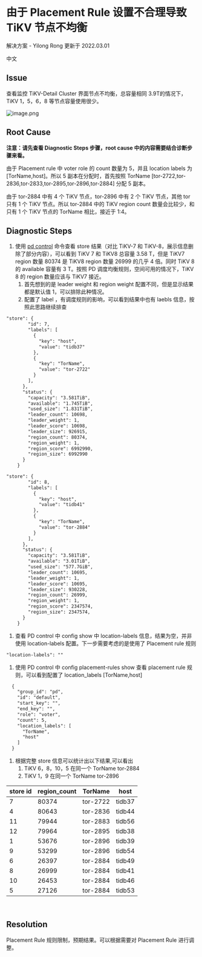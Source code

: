 # 由于 Placement Rule 设置不合理导致 TiKV 节点不均衡

解决方案 -  Yilong Rong   更新于 2022.03.01

中文

## Issue

查看监控 TiKV-Detail Cluster 界面节点不均衡，总容量相同 3.9T的情况下，TiKV 1，5，6，8 等节点容量使用很少。

﻿![image.png](https://pingcap-knowledge-base.oss-cn-beijing.aliyuncs.com/u/4/f/image1642994444571.png)﻿

## Root Cause

**注意：请先查看 Diagnostic Steps 步骤，root cause 中的内容需要结合诊断步骤来看。**

由于 Placement rule 中 voter role 的 count 数量为 5，并且 location labels 为 [TorName,host]。所以 5 副本在分配时，首先按照 TorName [tor-2722,tor-2836,tor-2833,tor-2895,tor-2896,tor-2884] 分配 5 副本。

由于 tor-2884 中有 4 个 TiKV 节点，tor-2896 中有 2 个 TiKV 节点，其他 tor 只有 1 个 TiKV 节点。所以 tor-2884 中的 TiKV region count 数量会比较少，和只有 1 个 TiKV 节点的 TorName 相比，接近于 1:4。

## Diagnostic Steps

1. 使用 [pd control](https://docs.pingcap.com/zh/tidb/stable/pd-control/#pd-control-使用说明)  命令查看 store 结果（对比 TiKV-7 和 TiKV-8，展示信息删除了部分内容），可以看到 TiKV 7 和 TiKV8 总容量 3.58 T，但是 TiKV7  region 数量 80374 是 TiKV8 region 数量 26999 的几乎 4 倍。同时 TiKV 8 的 available 容量有 3 T。按照 PD 调度均衡规则，空间可用的情况下，TiKV 8 的 region 数量应该与 TiKV7 接近。
   1. 首先想到的是 leader weight 和 region weight 配置不同，但是显示结果都是默认值 1，可以排除此种情况。
   2. 配置了 label ，有调度规则的影响，可以看到结果中也有 laebls 信息，按照此思路继续排查

```markdown
"store": {
        "id": 7,
        "labels": [
          {
            "key": "host",
            "value": "tidb37"
          },
          {
            "key": "TorName",
            "value": "tor-2722"
          }
        ],
      },
      "status": {
        "capacity": "3.581TiB",
        "available": "1.745TiB",
        "used_size": "1.831TiB",
        "leader_count": 10698,
        "leader_weight": 1,
        "leader_score": 10698,
        "leader_size": 926915,
        "region_count": 80374,
        "region_weight": 1,
        "region_score": 6992990,
        "region_size": 6992990
      }
    }

"store": {
        "id": 8,
        "labels": [
          {
            "key": "host",
            "value": "tidb41"
          },
          {
            "key": "TorName",
            "value": "tor-2884"
          }
        ],
      },
      "status": {
        "capacity": "3.581TiB",
        "available": "3.01TiB",
        "used_size": "577.7GiB",
        "leader_count": 10695,
        "leader_weight": 1,
        "leader_score": 10695,
        "leader_size": 930228,
        "region_count": 26999,
        "region_weight": 1,
        "region_score": 2347574,
        "region_size": 2347574,
      }
    }
```

1. 查看 PD control 中 config show 中 location-labels 信息，结果为空，并非使用 location-labels 配置。下一步需要考虑的是使用了 Placement rule 规则

```markdown
"location-labels": ""
```

1. 使用 PD control 中 config placement-rules show 查看 placement rule 规则，可以看到配置了 location_labels [TorName,host]

```markdown
  {
    "group_id": "pd",
    "id": "default",
    "start_key": "",
    "end_key": "",
    "role": "voter",
    "count": 5,
    "location_labels": [
      "TorName",
      "host"
    ]
  }
```

1. 根据完整 store 信息可以统计出以下结果,可以看出 
   1. TiKV 6，8，10，5 在同一个 TorName tor-2884
   2. TiKV 1，9 在同一个 TorName tor-2896

| store id | region_count | TorName  | host   |
| -------- | ------------ | -------- | ------ |
| 7        | 80374        | tor-2722 | tidb37 |
| 4        | 80643        | tor-2836 | tidb44 |
| 11       | 79944        | tor-2883 | tidb56 |
| 12       | 79964        | tor-2895 | tidb38 |
| 1        | 53676        | tor-2896 | tidb39 |
| 9        | 53299        | tor-2896 | tidb54 |
| 6        | 26397        | tor-2884 | tidb49 |
| 8        | 26999        | tor-2884 | tidb41 |
| 10       | 26453        | tor-2884 | tidb46 |
| 5        | 27126        | tor-2884 | tidb53 |

﻿

## Resolution

Placement Rule 规则限制，预期结果。可以根据需要对 Placement Rule 进行调整。

